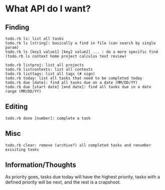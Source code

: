 What API do I want?
====================

Finding
-----------
	todo.rb ls: list all tasks
	todo.rb ls [string]: basically a find in file (can search by single param)
	todo.rb ls [key1 value1] [key2 value2] ... : do a more specific find (todo.rb ls context home project calculus text review)

	todo.rb listproj: list all projects
	todo.rb listcontexts: list all contexts
	todo.rb listtags: list all tags (# sign)
	todo.rb today: list all tasks that need to be completed today
	todo.rb due [date]: find all tasks due on a date (MM/DD/YY)
	todo.rb due [start date] [end date]: find all tasks due in a date range (MM/DD/YY)

Editing
-----------
	todo.rb done [number]: complete a task

Misc
---------
	todo.rb clear: remove (archive?) all completed tasks and renumber exisiting tasks

Information/Thoughts
----------
As priority goes, tasks due today will have the highest priority, tasks with a defined priority will be next, and the rest is a crapshoot.